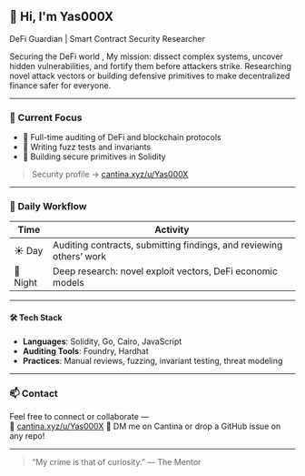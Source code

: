## 👋 Hi, I'm Yas000X

DeFi Guardian | Smart Contract Security Researcher  

Securing the DeFi world , My mission: dissect complex systems, uncover hidden vulnerabilities, and fortify them before attackers strike.
Researching novel attack vectors or building defensive primitives to make decentralized finance safer for everyone.

---

### 🧠 Current Focus

- 🔐 Full-time auditing of DeFi and blockchain protocols  
- 🧪 Writing fuzz tests and invariants  
- 🧱 Building secure primitives in Solidity  

> Security profile → [cantina.xyz/u/Yas000X](https://cantina.xyz/u/Yas000X)

---

### 🌙 Daily Workflow

| Time  | Activity |
|-------|----------|
| ☀️ Day | Auditing contracts, submitting findings, and reviewing others’ work | 
| 🌙 Night | Deep research: novel exploit vectors, DeFi economic models |

---

#### 🛠️ Tech Stack

- **Languages**: Solidity, Go, Cairo, JavaScript  
- **Auditing Tools**: Foundry, Hardhat
- **Practices**: Manual reviews, fuzzing, invariant testing, threat modeling

---

### 📫 Contact

Feel free to connect or collaborate —  
🔗 [cantina.xyz/u/Yas000X](https://cantina.xyz/u/Yas000X)
📧 DM me on Cantina or drop a GitHub issue on any repo!

---

> “My crime is that of curiosity.” — The Mentor

